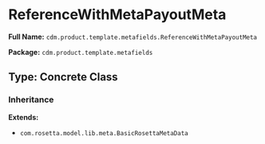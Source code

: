 # ReferenceWithMetaPayoutMeta

**Full Name:** `cdm.product.template.metafields.ReferenceWithMetaPayoutMeta`

**Package:** `cdm.product.template.metafields`

## Type: Concrete Class

### Inheritance

**Extends:**
- `com.rosetta.model.lib.meta.BasicRosettaMetaData`

